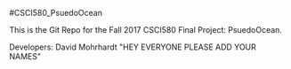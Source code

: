 #CSCI580_PsuedoOcean

This is the Git Repo for the Fall 2017 CSCI580 Final Project: PsuedoOcean.

Developers:
David Mohrhardt
"HEY EVERYONE PLEASE ADD YOUR NAMES"

